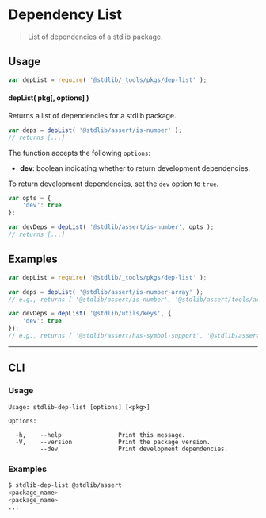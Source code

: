 <!--

@license Apache-2.0

Copyright (c) 2021 The Stdlib Authors.

Licensed under the Apache License, Version 2.0 (the "License");
you may not use this file except in compliance with the License.
You may obtain a copy of the License at

   http://www.apache.org/licenses/LICENSE-2.0

Unless required by applicable law or agreed to in writing, software
distributed under the License is distributed on an "AS IS" BASIS,
WITHOUT WARRANTIES OR CONDITIONS OF ANY KIND, either express or implied.
See the License for the specific language governing permissions and
limitations under the License.

-->

# Dependency List

> List of dependencies of a stdlib package.

<section class="usage">

## Usage

```javascript
var depList = require( '@stdlib/_tools/pkgs/dep-list' );
```

#### depList( pkg\[, options] )

Returns a list of dependencies for a stdlib package.

```javascript
var deps = depList( '@stdlib/assert/is-number' );
// returns [...]
```

The function accepts the following `options`:

-   **dev**: boolean indicating whether to return development dependencies.

To return development dependencies, set the `dev` option to `true`.

```javascript
var opts = {
    'dev': true
};

var devDeps = depList( '@stdlib/assert/is-number', opts );
// returns [...]
```

</section>

<!-- /.usage -->

<section class="notes">

</section>

<!-- /.notes -->

<section class="examples">

## Examples

<!-- eslint no-undef: "error" -->

```javascript
var depList = require( '@stdlib/_tools/pkgs/dep-list' );

var deps = depList( '@stdlib/assert/is-number-array' );
// e.g., returns [ '@stdlib/assert/is-number', '@stdlib/assert/tools/array-like-function', '@stdlib/utils/define-nonenumerable-read-only-property' ]

var devDeps = depList( '@stdlib/utils/keys', {
    'dev': true
});
// e.g., returns [ '@stdlib/assert/has-symbol-support', '@stdlib/assert/is-array', ..., 'proxyquire', 'tape' ]
```

</section>

<!-- /.examples -->

* * *

<section class="cli">

## CLI

<section class="usage">

### Usage

```text
Usage: stdlib-dep-list [options] [<pkg>]

Options:

  -h,    --help                Print this message.
  -V,    --version             Print the package version.
         --dev                 Print development dependencies.
```

</section>

<!-- /.usage -->

<section class="notes">

</section>

<!-- /.notes -->

<section class="examples">

### Examples

```bash
$ stdlib-dep-list @stdlib/assert
<package_name>
<package_name>
...
```

</section>

<!-- /.examples -->

</section>

<!-- /.cli -->

<!-- Section for related `stdlib` packages. Do not manually edit this section, as it is automatically populated. -->

<section class="related">

</section>

<!-- /.related -->

<!-- Section for all links. Make sure to keep an empty line after the `section` element and another before the `/section` close. -->

<section class="links">

</section>

<!-- /.links -->
